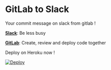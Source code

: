 **GitLab to Slack**
=======

Your commit message on slack from gitlab !

**[Slack](https://slack.com)**: Be less busy

**[GitLab](https://about.gitlab.com/)**: Create, review and deploy code together


Deploy on Heroku now !

[![Deploy](https://www.herokucdn.com/deploy/button.png)](https://heroku.com/deploy)
